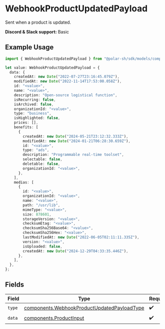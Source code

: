 # WebhookProductUpdatedPayload

Sent when a product is updated.

**Discord & Slack support:** Basic

## Example Usage

```typescript
import { WebhookProductUpdatedPayload } from "@polar-sh/sdk/models/components";

let value: WebhookProductUpdatedPayload = {
  data: {
    createdAt: new Date("2022-07-27T23:16:45.079Z"),
    modifiedAt: new Date("2022-11-14T17:53:00.058Z"),
    id: "<value>",
    name: "<value>",
    description: "Open-source logistical function",
    isRecurring: false,
    isArchived: false,
    organizationId: "<value>",
    type: "business",
    isHighlighted: false,
    prices: [],
    benefits: [
      {
        createdAt: new Date("2024-05-21T23:12:32.333Z"),
        modifiedAt: new Date("2024-01-21T06:28:30.659Z"),
        id: "<value>",
        type: "ads",
        description: "Programmable real-time toolset",
        selectable: false,
        deletable: false,
        organizationId: "<value>",
      },
    ],
    medias: [
      {
        id: "<value>",
        organizationId: "<value>",
        name: "<value>",
        path: "/usr/lib",
        mimeType: "<value>",
        size: 878601,
        storageVersion: "<value>",
        checksumEtag: "<value>",
        checksumSha256Base64: "<value>",
        checksumSha256Hex: "<value>",
        lastModifiedAt: new Date("2022-06-05T02:11:11.335Z"),
        version: "<value>",
        isUploaded: false,
        createdAt: new Date("2024-12-29T04:33:35.446Z"),
      },
    ],
  },
};
```

## Fields

| Field                                                                                                      | Type                                                                                                       | Required                                                                                                   | Description                                                                                                |
| ---------------------------------------------------------------------------------------------------------- | ---------------------------------------------------------------------------------------------------------- | ---------------------------------------------------------------------------------------------------------- | ---------------------------------------------------------------------------------------------------------- |
| `type`                                                                                                     | [components.WebhookProductUpdatedPayloadType](../../models/components/webhookproductupdatedpayloadtype.md) | :heavy_check_mark:                                                                                         | N/A                                                                                                        |
| `data`                                                                                                     | [components.ProductInput](../../models/components/productinput.md)                                         | :heavy_check_mark:                                                                                         | A product.                                                                                                 |